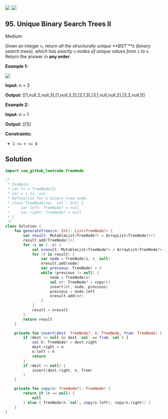 [![](https://img.shields.io/github/stars/javadev/LeetCode-in-Kotlin?label=Stars&style=flat-square)](https://github.com/javadev/LeetCode-in-Kotlin)
[![](https://img.shields.io/github/forks/javadev/LeetCode-in-Kotlin?label=Fork%20me%20on%20GitHub%20&style=flat-square)](https://github.com/javadev/LeetCode-in-Kotlin/fork)

## 95\. Unique Binary Search Trees II

Medium

Given an integer `n`, return _all the structurally unique **BST'**s (binary search trees), which has exactly_ `n` _nodes of unique values from_ `1` _to_ `n`. Return the answer in **any order**.

**Example 1:**

![](https://assets.leetcode.com/uploads/2021/01/18/uniquebstn3.jpg)

**Input:** n = 3

**Output:** [[1,null,2,null,3],[1,null,3,2],[2,1,3],[3,1,null,null,2],[3,2,null,1]]

**Example 2:**

**Input:** n = 1

**Output:** [[1]]

**Constraints:**

*   `1 <= n <= 8`

## Solution

```kotlin
import com_github_leetcode.TreeNode

/*
 * Example:
 * var ti = TreeNode(5)
 * var v = ti.`val`
 * Definition for a binary tree node.
 * class TreeNode(var `val`: Int) {
 *     var left: TreeNode? = null
 *     var right: TreeNode? = null
 * }
 */
class Solution {
    fun generateTrees(n: Int): List<TreeNode?> {
        var result: MutableList<TreeNode?> = ArrayList<TreeNode?>()
        result.add(TreeNode(1))
        for (i in 2..n) {
            val nresult: MutableList<TreeNode?> = ArrayList<TreeNode?>()
            for (r in result) {
                var node = TreeNode(i, r, null)
                nresult.add(node)
                var previous: TreeNode? = r
                while (previous != null) {
                    node = TreeNode(i)
                    val cr: TreeNode? = copy(r)
                    insert(cr, node, previous)
                    previous = node.left
                    nresult.add(cr)
                }
            }
            result = nresult
        }
        return result
    }

    private fun insert(dest: TreeNode?, n: TreeNode, from: TreeNode) {
        if (dest != null && dest.`val` == from.`val`) {
            val h: TreeNode? = dest.right
            dest.right = n
            n.left = h
            return
        }
        if (dest != null) {
            insert(dest.right, n, from)
        }
    }

    private fun copy(n: TreeNode?): TreeNode? {
        return if (n == null) {
            null
        } else { TreeNode(n.`val`, copy(n.left), copy(n.right)) }
    }
}
```